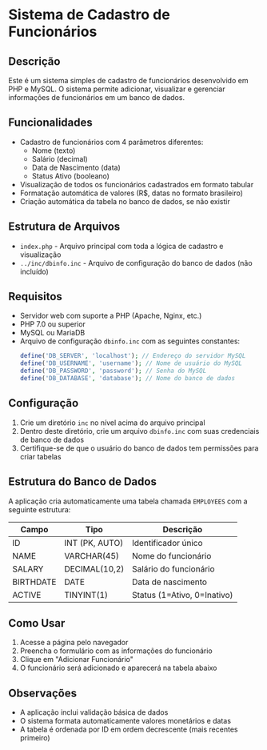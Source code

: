 # Sistema de Cadastro de Funcionários

## Descrição
Este é um sistema simples de cadastro de funcionários desenvolvido em PHP e MySQL. O sistema permite adicionar, visualizar e gerenciar informações de funcionários em um banco de dados.

## Funcionalidades
- Cadastro de funcionários com 4 parâmetros diferentes:
  - Nome (texto)
  - Salário (decimal)
  - Data de Nascimento (data)
  - Status Ativo (booleano)
- Visualização de todos os funcionários cadastrados em formato tabular
- Formatação automática de valores (R$, datas no formato brasileiro)
- Criação automática da tabela no banco de dados, se não existir

## Estrutura de Arquivos
- `index.php` - Arquivo principal com toda a lógica de cadastro e visualização
- `../inc/dbinfo.inc` - Arquivo de configuração do banco de dados (não incluído)

## Requisitos
- Servidor web com suporte a PHP (Apache, Nginx, etc.)
- PHP 7.0 ou superior
- MySQL ou MariaDB
- Arquivo de configuração `dbinfo.inc` com as seguintes constantes:
  ```php
  define('DB_SERVER', 'localhost'); // Endereço do servidor MySQL
  define('DB_USERNAME', 'username'); // Nome de usuário do MySQL
  define('DB_PASSWORD', 'password'); // Senha do MySQL
  define('DB_DATABASE', 'database'); // Nome do banco de dados
  ```

## Configuração
1. Crie um diretório `inc` no nível acima do arquivo principal
2. Dentro deste diretório, crie um arquivo `dbinfo.inc` com suas credenciais de banco de dados
3. Certifique-se de que o usuário do banco de dados tem permissões para criar tabelas

## Estrutura do Banco de Dados
A aplicação cria automaticamente uma tabela chamada `EMPLOYEES` com a seguinte estrutura:

| Campo     | Tipo           | Descrição                  |
|-----------|----------------|----------------------------|
| ID        | INT (PK, AUTO) | Identificador único        |
| NAME      | VARCHAR(45)    | Nome do funcionário        |
| SALARY    | DECIMAL(10,2)  | Salário do funcionário     |
| BIRTHDATE | DATE           | Data de nascimento         |
| ACTIVE    | TINYINT(1)     | Status (1=Ativo, 0=Inativo)|

## Como Usar
1. Acesse a página pelo navegador
2. Preencha o formulário com as informações do funcionário
3. Clique em "Adicionar Funcionário"
4. O funcionário será adicionado e aparecerá na tabela abaixo

## Observações
- A aplicação inclui validação básica de dados
- O sistema formata automaticamente valores monetários e datas
- A tabela é ordenada por ID em ordem decrescente (mais recentes primeiro)